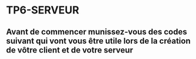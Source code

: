 # TP6-SERVEUR

## Avant de commencer munissez-vous des codes suivant qui vont vous être utile lors de la création de vôtre client et de votre serveur 
